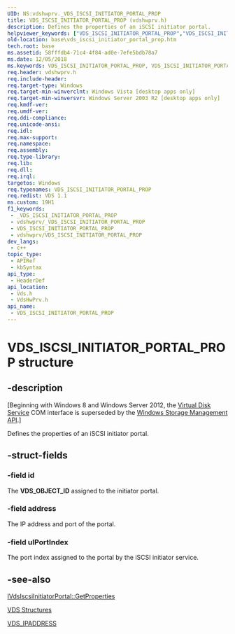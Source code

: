 ```yaml
---
UID: NS:vdshwprv._VDS_ISCSI_INITIATOR_PORTAL_PROP
title: VDS_ISCSI_INITIATOR_PORTAL_PROP (vdshwprv.h)
description: Defines the properties of an iSCSI initiator portal.
helpviewer_keywords: ["VDS_ISCSI_INITIATOR_PORTAL_PROP","VDS_ISCSI_INITIATOR_PORTAL_PROP structure [VDS]","_VDS_ISCSI_INITIATOR_PORTAL_PROP","base.vds_iscsi_initiator_portal_prop","vds/VDS_ISCSI_INITIATOR_PORTAL_PROP","vdshwprv/VDS_ISCSI_INITIATOR_PORTAL_PROP"]
old-location: base\vds_iscsi_initiator_portal_prop.htm
tech.root: base
ms.assetid: 58fffdb4-71c4-4f84-ad0e-7efe5bdb78a7
ms.date: 12/05/2018
ms.keywords: VDS_ISCSI_INITIATOR_PORTAL_PROP, VDS_ISCSI_INITIATOR_PORTAL_PROP structure [VDS], _VDS_ISCSI_INITIATOR_PORTAL_PROP, base.vds_iscsi_initiator_portal_prop, vds/VDS_ISCSI_INITIATOR_PORTAL_PROP, vdshwprv/VDS_ISCSI_INITIATOR_PORTAL_PROP
req.header: vdshwprv.h
req.include-header: 
req.target-type: Windows
req.target-min-winverclnt: Windows Vista [desktop apps only]
req.target-min-winversvr: Windows Server 2003 R2 [desktop apps only]
req.kmdf-ver: 
req.umdf-ver: 
req.ddi-compliance: 
req.unicode-ansi: 
req.idl: 
req.max-support: 
req.namespace: 
req.assembly: 
req.type-library: 
req.lib: 
req.dll: 
req.irql: 
targetos: Windows
req.typenames: VDS_ISCSI_INITIATOR_PORTAL_PROP
req.redist: VDS 1.1
ms.custom: 19H1
f1_keywords:
 - _VDS_ISCSI_INITIATOR_PORTAL_PROP
 - vdshwprv/_VDS_ISCSI_INITIATOR_PORTAL_PROP
 - VDS_ISCSI_INITIATOR_PORTAL_PROP
 - vdshwprv/VDS_ISCSI_INITIATOR_PORTAL_PROP
dev_langs:
 - c++
topic_type:
 - APIRef
 - kbSyntax
api_type:
 - HeaderDef
api_location:
 - Vds.h
 - VdsHwPrv.h
api_name:
 - VDS_ISCSI_INITIATOR_PORTAL_PROP
---
```


# VDS_ISCSI_INITIATOR_PORTAL_PROP structure


## -description

<p class="CCE_Message">[Beginning with Windows 8 and Windows Server 2012, the <a href="https://docs.microsoft.com/windows/desktop/VDS/virtual-disk-service-portal">Virtual Disk Service</a> COM interface is superseded by the <a href="https://docs.microsoft.com/previous-versions/windows/desktop/stormgmt/windows-storage-management-api-portal">Windows Storage Management API</a>.]

Defines the properties of an iSCSI initiator portal.

## -struct-fields

### -field id

The <b>VDS_OBJECT_ID</b> assigned to the initiator portal.

### -field address

The IP address and port of the portal.

### -field ulPortIndex

The port index assigned to the portal by the iSCSI initiator service.

## -see-also

<a href="https://docs.microsoft.com/windows/desktop/api/vds/nf-vds-ivdsiscsiinitiatorportal-getproperties">IVdsIscsiInitiatorPortal::GetProperties</a>



<a href="https://docs.microsoft.com/windows/desktop/VDS/vds-structures">VDS Structures</a>



<a href="https://docs.microsoft.com/windows/desktop/api/vdshwprv/ns-vdshwprv-vds_ipaddress">VDS_IPADDRESS</a>

